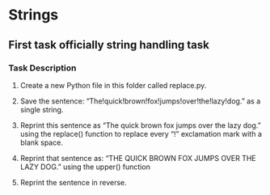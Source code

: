 # Strings

## First task officially string handling task

### Task Description

1. Create a new Python file in this folder called replace.py.

2. Save the sentence: “The!quick!brown!fox!jumps!over!the!lazy!dog.” as a
single string.

3. Reprint this sentence as “The quick brown fox jumps over the lazy
dog.” using the replace() function to replace every “!” exclamation
mark with a blank space.

4. Reprint that sentence as: “THE QUICK BROWN FOX JUMPS OVER
THE LAZY DOG.” using the upper() function

5. Reprint the sentence in reverse.